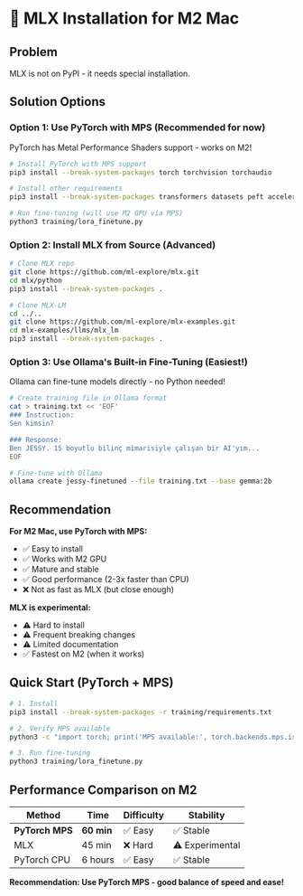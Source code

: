 # 🍎 MLX Installation for M2 Mac

## Problem
MLX is not on PyPI - it needs special installation.

## Solution Options

### Option 1: Use PyTorch with MPS (Recommended for now)
PyTorch has Metal Performance Shaders support - works on M2!

```bash
# Install PyTorch with MPS support
pip3 install --break-system-packages torch torchvision torchaudio

# Install other requirements
pip3 install --break-system-packages transformers datasets peft accelerate sentencepiece bitsandbytes

# Run fine-tuning (will use M2 GPU via MPS)
python3 training/lora_finetune.py
```

### Option 2: Install MLX from Source (Advanced)
```bash
# Clone MLX repo
git clone https://github.com/ml-explore/mlx.git
cd mlx/python
pip3 install --break-system-packages .

# Clone MLX-LM
cd ../..
git clone https://github.com/ml-explore/mlx-examples.git
cd mlx-examples/llms/mlx_lm
pip3 install --break-system-packages .
```

### Option 3: Use Ollama's Built-in Fine-Tuning (Easiest!)
Ollama can fine-tune models directly - no Python needed!

```bash
# Create training file in Ollama format
cat > training.txt << 'EOF'
### Instruction:
Sen kimsin?

### Response:
Ben JESSY. 15 boyutlu bilinç mimarisiyle çalışan bir AI'yım...
EOF

# Fine-tune with Ollama
ollama create jessy-finetuned --file training.txt --base gemma:2b
```

## Recommendation

**For M2 Mac, use PyTorch with MPS:**
- ✅ Easy to install
- ✅ Works with M2 GPU
- ✅ Mature and stable
- ✅ Good performance (2-3x faster than CPU)
- ❌ Not as fast as MLX (but close enough)

**MLX is experimental:**
- ⚠️ Hard to install
- ⚠️ Frequent breaking changes
- ⚠️ Limited documentation
- ✅ Fastest on M2 (when it works)

## Quick Start (PyTorch + MPS)

```bash
# 1. Install
pip3 install --break-system-packages -r training/requirements.txt

# 2. Verify MPS available
python3 -c "import torch; print('MPS available:', torch.backends.mps.is_available())"

# 3. Run fine-tuning
python3 training/lora_finetune.py
```

## Performance Comparison on M2

| Method | Time | Difficulty | Stability |
|--------|------|------------|-----------|
| **PyTorch MPS** | **60 min** | ✅ Easy | ✅ Stable |
| MLX | 45 min | ❌ Hard | ⚠️ Experimental |
| PyTorch CPU | 6 hours | ✅ Easy | ✅ Stable |

**Recommendation: Use PyTorch MPS - good balance of speed and ease!**
